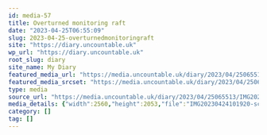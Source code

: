 ```yaml
---
id: media-57
title: Overturned monitoring raft
date: "2023-04-25T06:55:09"
slug: 2023-04-25-overturnedmonitoringraft
site: "https://diary.uncountable.uk"
wp_url: "https://diary.uncountable.uk"
root_slug: diary
site_name: My Diary
featured_media_url: "https://media.uncountable.uk/diary/2023/04/25065513/IMG20230424101920-scaled.jpg"
featured_media_srcset: "https://media.uncountable.uk/diary/2023/04/25065513/IMG20230424101920-300x241.jpg 300w, https://media.uncountable.uk/diary/2023/04/25065513/IMG20230424101920-1024x821.jpg 1024w, https://media.uncountable.uk/diary/2023/04/25065513/IMG20230424101920-150x150.jpg 150w, https://media.uncountable.uk/diary/2023/04/25065513/IMG20230424101920-1920x1539.jpg 1920w, https://media.uncountable.uk/diary/2023/04/25065513/IMG20230424101920-scaled.jpg 2560w"
type: media
source_url: "https://media.uncountable.uk/diary/2023/04/25065513/IMG20230424101920-scaled.jpg"
media_details: {"width":2560,"height":2053,"file":"IMG20230424101920-scaled.jpg","filesize":1026888,"sizes":{"medium":{"file":"IMG20230424101920-300x241.jpg","width":300,"height":241,"filesize":37622,"mime_type":"image/jpeg","source_url":"https://media.uncountable.uk/diary/2023/04/25065513/IMG20230424101920-300x241.jpg"},"large":{"file":"IMG20230424101920-1024x821.jpg","width":1024,"height":821,"filesize":235690,"mime_type":"image/jpeg","source_url":"https://media.uncountable.uk/diary/2023/04/25065513/IMG20230424101920-1024x821.jpg"},"thumbnail":{"file":"IMG20230424101920-150x150.jpg","width":150,"height":150,"filesize":21742,"mime_type":"image/jpeg","source_url":"https://media.uncountable.uk/diary/2023/04/25065513/IMG20230424101920-150x150.jpg"},"xxl":{"file":"IMG20230424101920-1920x1539.jpg","width":1920,"height":1539,"filesize":648535,"mime_type":"image/jpeg","source_url":"https://media.uncountable.uk/diary/2023/04/25065513/IMG20230424101920-1920x1539.jpg"},"full":{"file":"IMG20230424101920-scaled.jpg","width":2560,"height":2053,"mime_type":"image/jpeg","source_url":"https://media.uncountable.uk/diary/2023/04/25065513/IMG20230424101920-scaled.jpg"}},"image_meta":{"aperture":"1.88","credit":"","camera":"OnePlus Nord2 5G","caption":"","created_timestamp":"1682331560","copyright":"","focal_length":"5.59","iso":"233","shutter_speed":"0.019997","title":"","orientation":"1","keywords":[]},"original_image":"IMG20230424101920.jpg"}
category: []
tag: []
---
```


